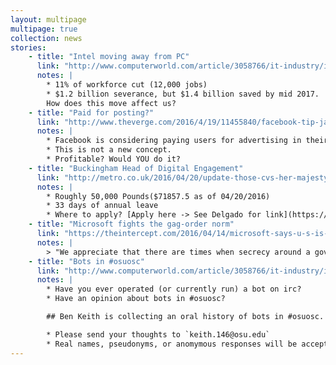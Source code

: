 ```yaml
---
layout: multipage
multipage: true
collection: news
stories:
    - title: "Intel moving away from PC"
      link: "http://www.computerworld.com/article/3058766/it-industry/intel-axes-12000-jobs-as-it-seeks-to-break-away-from-pcs.html"
      notes: |
        * 11% of workforce cut (12,000 jobs)
        * $1.2 billion severance, but $1.4 billion saved by mid 2017.
        How does this move affect us?
    - title: "Paid for posting?"
      link: "http://www.theverge.com/2016/4/19/11455840/facebook-tip-jar-partner-program-monetization"
      notes: |
        * Facebook is considering paying users for advertising in their posts / displaying metrics.
        * This is not a new concept.
        * Profitable? Would YOU do it?
    - title: "Buckingham Head of Digital Engagement"
      link: "http://metro.co.uk/2016/04/20/update-those-cvs-her-majesty-needs-someone-to-manage-her-twitter-5829278/"
      notes: |
        * Roughly 50,000 Pounds($71857.5 as of 04/20/2016)
        * 33 days of annual leave
        * Where to apply? [Apply here -> See Delgado for link](https://theroyalhousehold.tal.net/vx/lang-en-GB/mobile-0/appcentre-1/brand-2/xf-a2b7d51f079f/candidate/so/pm/1/pl/4/opp/1140-Head-of-Digital-Engagement/en-GB)
    - title: "Microsoft fights the gag-order norm"
      link: "https://theintercept.com/2016/04/14/microsoft-says-u-s-is-abusing-secret-warrants/"
      notes: |
        > "We appreciate that there are times when secrecy around a government warrant is needed...it appears that the issuance of secrecy orders has become too routine" - Microsoft President Brad Smith
    - title: "Bots in #osuosc"
      link: "http://www.computerworld.com/article/3058766/it-industry/intel-axes-12000-jobs-as-it-seeks-to-break-away-from-pcs.html"
      notes: |
        * Have you ever operated (or currently run) a bot on irc?
        * Have an opinion about bots in #osuosc?

        ## Ben Keith is collecting an oral history of bots in #osuosc.

        * Please send your thoughts to `keith.146@osu.edu`
        * Real names, pseudonyms, or anomymous responses will be accepted.
---
```

